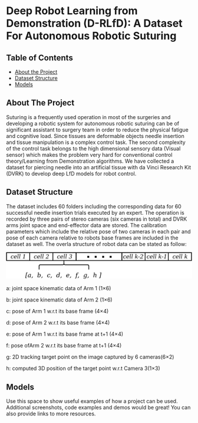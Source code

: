 # Deep Robot Learning from Demonstration (D-RLfD): A Dataset For Autonomous Robotic Suturing

<!-- TABLE OF CONTENTS -->
## Table of Contents

* [About the Project](#about-the-project)
* [Dataset Structure](#Dataset-Structure)
* [Models](#Models)
## About The Project

Suturing is a frequently used operation in most of the surgeries and developing a robotic system for autonomous robotic suturing can be of significant assistant to surgery team in order to reduce the physical fatigue and cognitive load. Since tissues are deformable objects needle insertion and tissue manipulation is a complex control task. The second complexity of the control task belongs to the high dimensional sensory data (Visual sensor) which makes the problem very hard for conventional control theory/Learning from Demonstration algorithms. We have collected a dataset for piercing needle into an artificial tissue with da Vinci Research Kit (DVRK) to develop deep LfD models for robot control.


## Dataset Structure

The dataset includes 60 folders including the corresponding data for 60 successful needle insertion trials executed by an expert. The operation is recorded by three pairs of stereo cameras (six cameras in total) and DVRK arms joint space and end-effector data are stored. The calibration parameters which include the relative pose of two cameras in each pair and pose of each camera relative to robots base frames are included in the dataset as well. The overla structure of robot data can be stated as follow:

<p align="center">
  <img width="700" src="images/cell(4).png">
</p>

a: joint space kinematic data of Arm 1 (1×6)

b: joint space kinematic data of Arm 2 (1×6)

c: pose of Arm 1 w.r.t its base frame (4×4)

d: pose of Arm 2 w.r.t its base frame (4×4)

e: pose of Arm 1 w.r.t its base frame at t+1 (4×4)

f: pose ofArm 2 w.r.t its base frame at t+1 (4×4)

g: 2D tracking target point on the image captured by 6 cameras(6×2)

h: computed 3D position of the target point w.r.t Camera 3(1×3)


## Models

Use this space to show useful examples of how a project can be used. Additional screenshots, code examples and demos would be great! You can also provide links to more resources. 
